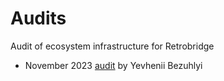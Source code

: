# Audits
Audit of ecosystem infrastructure for Retrobridge

- November 2023 [audit](Retrobridge-Independent-Audit.pdf) by Yevhenii Bezuhlyi
